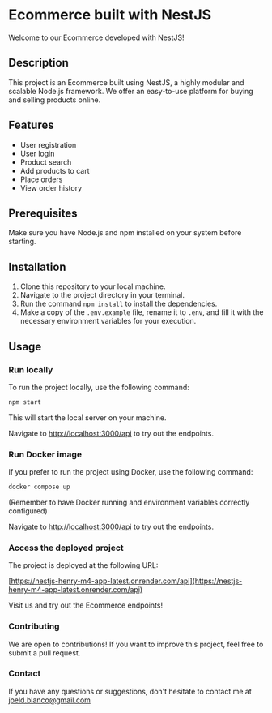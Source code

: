 # Ecommerce built with NestJS

Welcome to our Ecommerce developed with NestJS!

## Description

This project is an Ecommerce built using NestJS, a highly modular and scalable Node.js framework. We offer an easy-to-use platform for buying and selling products online.

## Features

- User registration
- User login
- Product search
- Add products to cart
- Place orders
- View order history

## Prerequisites

Make sure you have Node.js and npm installed on your system before starting.

## Installation

1. Clone this repository to your local machine.
2. Navigate to the project directory in your terminal.
3. Run the command `npm install` to install the dependencies.
4. Make a copy of the `.env.example` file, rename it to `.env`, and fill it with the necessary environment variables for your execution.

## Usage

### Run locally

To run the project locally, use the following command:

```bash
npm start
```

This will start the local server on your machine.

Navigate to [http://localhost:3000/api](http://localhost:3000/api) to try out the endpoints.

### Run Docker image

If you prefer to run the project using Docker, use the following command:

```bash
docker compose up
```

(Remember to have Docker running and environment variables correctly configured)

Navigate to [http://localhost:3000/api](http://localhost:3000/api) to try out the endpoints.

### Access the deployed project

The project is deployed at the following URL:

[https://nestjs-henry-m4-app-latest.onrender.com/api](https://nestjs-henry-m4-app-latest.onrender.com/api)

Visit us and try out the Ecommerce endpoints!

### Contributing

We are open to contributions! If you want to improve this project, feel free to submit a pull request.

### Contact

If you have any questions or suggestions, don't hesitate to contact me at [joeld.blanco@gmail.com](mailto:joeld.blanco@gmail.com)
